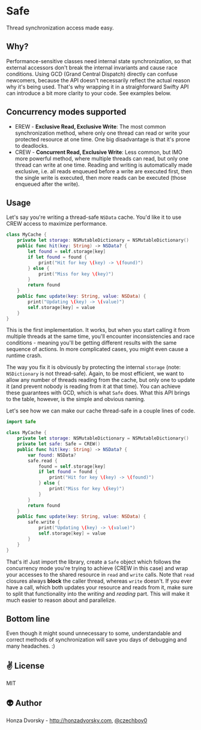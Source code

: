 # Safe
Thread synchronization access made easy.

Why?
----
Performance-sensitive classes need internal state synchronization, so that external accessors don't break the internal invariants and cause race conditions. Using GCD (Grand Central Dispatch) directly can confuse newcomers, because the API doesn't necessarily reflect the actual reason why it's being used. That's why wrapping it in a straighforward Swifty API can introduce a bit more clarity to your code. See examples below.

Concurrency modes supported
---------------------------
- EREW - **Exclusive Read, Exclusive Write**: The most common synchronization method, where only one thread can read or write your protected resource at one time. One big disadvantage is that it's prone to deadlocks.
- CREW - **Concurrent Read, Exclusive Write**: Less common, but IMO more powerful method, where multiple threads can read, but only one thread can write at one time. Reading and writing is automatically made exclusive, i.e. all reads enqueued before a write are executed first, then the single write is executed, then more reads can be executed (those enqueued after the write).

Usage
-----
Let's say you're writing a thread-safe `NSData` cache. You'd like it to use CREW access to maximize performance.

```swift
class MyCache {
	private let storage: NSMutableDictionary = NSMutableDictionary()
	public func hit(key: String) -> NSData? {
		let found = self.storage[key]
		if let found = found {
			print("Hit for key \(key) -> \(found)")
		} else {
			print("Miss for key \(key)")
		}
		return found
	}
	public func update(key: String, value: NSData) {
		print("Updating \(key) -> \(value)")
		self.storage[key] = value
	}
}
```

This is the first implementation. It works, but when you start calling it from multiple threads at the same time, you'll encounter inconsistencies and race conditions - meaning you'll be getting different results with the same sequence of actions. In more complicated cases, you might even cause a runtime crash.

The way you fix it is obviously by protecting the internal `storage` (note: `NSDictionary` is not thread-safe). Again, to be most efficient, we want to allow any number of threads reading from the cache, but only one to update it (and prevent nobody is reading from it at that time). You can achieve these guarantees with GCD, which is what `Safe` does. What this API brings to the table, however, is the simple and obvious naming.

Let's see how we can make our cache thread-safe in a couple lines of code.
```swift
import Safe

class MyCache {
	private let storage: NSMutableDictionary = NSMutableDictionary()
	private let safe: Safe = CREW()
	public func hit(key: String) -> NSData? {
		var found: NSData?
		safe.read {
			found = self.storage[key]
			if let found = found {
				print("Hit for key \(key) -> \(found)")
			} else {
				print("Miss for key \(key)")
			}
		}
		return found
	}
	public func update(key: String, value: NSData) {
		safe.write {
			print("Updating \(key) -> \(value)")
			self.storage[key] = value
		}
	}
}
```

That's it! Just import the library, create a `Safe` object which follows the concurrency mode you're trying to achieve (CREW in this case) and wrap your accesses to the shared resource in `read` and `write` calls. Note that `read` closures always **block** the caller thread, whereas `write` doesn't. If you ever have a call, which both updates your resource and reads from it, make sure to split that functionality into the *writing* and *reading* part. This will make it much easier to reason about and parallelize.

Bottom line
-------
Even though it might sound unnecessary to some, understandable and correct methods of synchronization will save you days of debugging and many headaches. :)

:v: License
-------
MIT

:alien: Author
------
Honza Dvorsky - http://honzadvorsky.com, [@czechboy0](http://twitter.com/czechboy0)